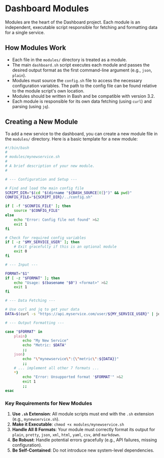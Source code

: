 # Dashboard Modules

Modules are the heart of the Dashboard project. Each module is an independent, executable script responsible for fetching and formatting data for a single service.

## How Modules Work

- Each file in the `modules/` directory is treated as a module.
- The main `dashboard.sh` script executes each module and passes the desired output format as the first command-line argument (e.g., `json`, `plain`).
- Modules must source the `config.sh` file to access the necessary configuration variables. The path to the config file can be found relative to the module script's own location.
- Modules should be written in Bash and be compatible with version 3.2.
- Each module is responsible for its own data fetching (using `curl`) and parsing (using `jq`).

## Creating a New Module

To add a new service to the dashboard, you can create a new module file in the `modules/` directory. Here is a basic template for a new module:

```bash
#!/bin/bash
#
# modules/mynewservice.sh
#
# A brief description of your new module.
#

# --- Configuration and Setup ---

# Find and load the main config file
SCRIPT_DIR="$(cd "$(dirname "${BASH_SOURCE[0]}")" && pwd)"
CONFIG_FILE="${SCRIPT_DIR}/../config.sh"

if [ -f "$CONFIG_FILE" ]; then
    source "$CONFIG_FILE"
else
    echo "Error: Config file not found" >&2
    exit 1
fi

# Check for required config variables
if [ -z "$MY_SERVICE_USER" ]; then
    # Exit gracefully if this is an optional module
    exit 0
fi

# --- Input ---

FORMAT="$1"
if [ -z "$FORMAT" ]; then
    echo "Usage: $(basename "$0") <format>" >&2
    exit 1
fi

# --- Data Fetching ---

# Use curl and jq to get your data
DATA=$(curl -s "https://api.myservice.com/user/${MY_SERVICE_USER}" | jq -r '.metric')

# --- Output Formatting ---

case "$FORMAT" in
    plain)
        echo "My New Service"
        echo "Metric: $DATA"
        ;;
    json)
        echo "\"mynewservice\":{\"metric\":${DATA}}"
        ;;
    # ... implement all other 7 formats ...
    *)
        echo "Error: Unsupported format '$FORMAT'" >&2
        exit 1
        ;;
esac
```

### Key Requirements for New Modules

1.  **Use `.sh` Extension**: All module scripts must end with the `.sh` extension (e.g., `mynewservice.sh`).
2.  **Make it Executable**: `chmod +x modules/mynewservice.sh`
3.  **Handle All 8 Formats**: Your module must correctly format its output for `plain`, `pretty`, `json`, `xml`, `html`, `yaml`, `csv`, and `markdown`.
3.  **Be Robust**: Handle potential errors gracefully (e.g., API failures, missing configuration).
4.  **Be Self-Contained**: Do not introduce new system-level dependencies.
